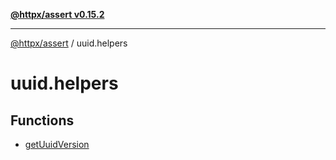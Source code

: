 [**@httpx/assert v0.15.2**](../README.md)

***

[@httpx/assert](../README.md) / uuid.helpers

# uuid.helpers

## Functions

- [getUuidVersion](functions/getUuidVersion.md)
